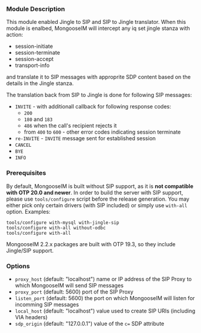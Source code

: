 ### Module Description

This module enabled Jingle to SIP and SIP to Jingle translator.
When this module is enalbed, MongooseIM will intercept any iq set jingle stanza with action:
* session-initiate
* session-terminate
* session-accept
* transport-info

and translate it to SIP messages with approprite SDP content based on the details in the Jingle stanza.

The translation back from SIP to Jingle is done for following SIP messages:

* `INVITE` - with additionall callback for following response codes:
   * `200`
   * `180` and `183`
   * `486` when the call's recipient rejects it
   * from `400` to `600` - other error codes indicating session terminate
* `re-INVITE` - `INVITE` message sent for established session
* `CANCEL`
* `BYE`
* `INFO`

### Prerequisites

By default, MongooseIM is built without SIP support, as it is **not compatible with OTP 20.0 and newer**.
In order to build the server with SIP support, please use `tools/configure` script before the release generation.
You may either pick only certain drivers (with SIP included) or simply use `with-all` option. Examples:

```
tools/configure with-mysql with-jingle-sip
tools/configure with-all without-odbc
tools/configure with-all
```

MongooseIM 2.2.x packages are built with OTP 19.3, so they include Jingle/SIP support.

### Options

* `proxy_host` (default: "localhost") name or IP address of the SIP Proxy to which MongooseIM will send SIP messages
* `proxy_port` (default: 5600) port of the SIP Proxy
* `listen_port` (default: 5600) the port on which MongooseIM will listen for incomming SIP messages
* `local_host` (default: "localhost") value used to create SIP URIs (including VIA headers)
* `sdp_origin` (default: "127.0.0.1") value of the `c=` SDP attribute
